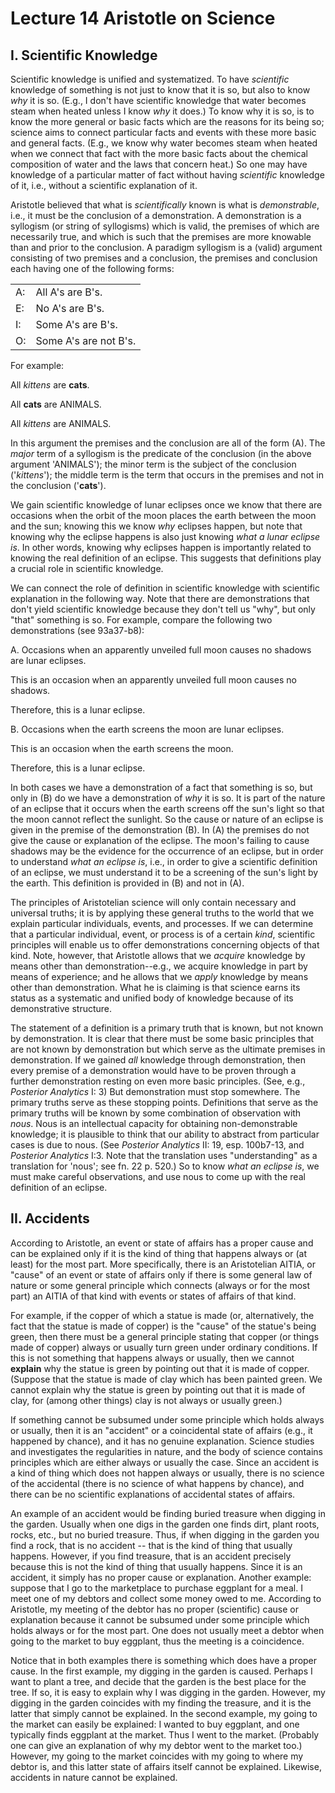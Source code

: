 # Lecture 14 Aristotle on Science 

## I. Scientific Knowledge 

Scientific knowledge is unified and systematized. To have *scientific* knowledge of something is not just to know that it is so, but also to know *why* it is so. (E.g., I don't have scientific knowledge that water becomes steam when heated unless I know *why* it does.) To know why it is so, is to know the more general or basic facts which are the reasons for its being so; science aims to connect particular facts and events with these more basic and general facts. (E.g., we know why water becomes steam when heated when we connect that fact with the more basic facts about the chemical composition of water and the laws that concern heat.) So one may have knowledge of a particular matter of fact without having *scientific* knowledge of it, i.e., without a scientific explanation of it. 

Aristotle believed that what is *scientifically* known is what is *demonstrable*, i.e., it must be the conclusion of a demonstration.  A demonstration is a syllogism (or string of syllogisms) which is valid, the premises of which are necessarily true, and which is such that the premises are more knowable than and prior to the conclusion.  A paradigm syllogism is a (valid) argument consisting of two premises and a conclusion, the premises and conclusion each having one of the following forms: 

|    |                      |
|----|----------------------|
| A: | All A's are B's.      |
| E: | No A's are B's.       |
| I: | Some A's are B's.     |
| O: | Some A's are not B's. |

For example:

 All *kittens* are **cats**. 

 All **cats** are ANIMALS. 

All *kittens* are ANIMALS. 

In this argument the premises and the conclusion are all of the form (A).  The *major* term of a syllogism is the predicate of the conclusion (in the above argument 'ANIMALS'); the minor term is the subject of the conclusion ('*kittens*'); the middle term is the term that occurs in the premises and not in the conclusion ('**cats**'). 

We gain scientific knowledge of lunar eclipses once we know that there are occasions when the orbit of the moon places the earth between the moon and the sun; knowing this we know *why* eclipses happen, but note that knowing why the eclipse happens is also just knowing *what a lunar eclipse is*. In other words, knowing why eclipses happen is importantly related to knowing the real definition of an eclipse.  This suggests that definitions play a crucial role in scientific knowledge. 

We can connect the role of definition in scientific knowledge with scientific explanation in the following way. Note that there are demonstrations that don't yield scientific knowledge because they don't tell us "why", but only "that" something is so.  For example, compare the following two demonstrations (see 93a37-b8): 

A. Occasions when an apparently unveiled full moon causes no shadows are lunar eclipses. 

This is an occasion when an apparently unveiled full moon causes no shadows. 

Therefore, this is a lunar eclipse. 

B. Occasions when the earth screens the moon are lunar eclipses. 

This is an occasion when the earth screens the moon. 

Therefore, this is a lunar eclipse. 

In both cases we have a demonstration of a fact that something is so, but only in (B) do we have a demonstration of *why* it is so. It is part of the nature of an eclipse that it occurs when the earth screens off the sun's light so that the moon cannot reflect the sunlight.  So the cause or nature of an eclipse is given in the premise of the demonstration (B).  In (A) the premises do not give the cause or explanation of the eclipse. The moon's failing to cause shadows may be the evidence for the occurrence of an eclipse, but in order to understand *what an eclipse is*, i.e., in order to give a scientific definition of an eclipse, we must understand it to be a screening of the sun's light by the earth.  This definition is provided in (B) and not in (A). 

The principles of Aristotelian science will only contain necessary and universal truths; it is by applying these general truths to the world that we explain particular individuals, events, and processes. If we can determine that a particular individual, event, or process is of a certain *kind*, scientific principles will enable us to offer demonstrations concerning objects of that kind. Note, however, that Aristotle allows that we *acquire* knowledge by means other than demonstration--e.g., we acquire knowledge in part by means of experience; and he allows that we *apply* knowledge by means other than demonstration. What he is claiming is that science earns its status as a systematic and unified body of knowledge because of its demonstrative structure. 

The statement of a definition is a primary truth that is known, but not known by demonstration. It is clear that there must be some basic principles that are not known by demonstration but which serve as the ultimate premises in demonstration. If we gained *all* knowledge through demonstration, then every premise of a demonstration would have to be proven through a further demonstration resting on even more basic principles. (See, e.g., *Posterior Analytics* I: 3) But demonstration must stop somewhere.  The primary truths serve as these stopping points. Definitions that serve as the primary truths will be known by some combination of observation with *nous*. Nous is an intellectual capacity for obtaining non-demonstrable knowledge; it is plausible to think that our ability to abstract from particular cases is due to nous.  (See *Posterior Analytics* II: 19, esp. 100b7-13, and *Posterior Analytics* I:3. Note that the translation uses "understanding" as a translation for 'nous'; see fn. 22 p. 520.) So to know *what an eclipse is*, we must make careful observations, and use nous to come up with the real definition of an eclipse. 

## II. Accidents 

According to Aristotle, an event or state of affairs has a proper cause and can be explained only if it is the kind of thing that happens always or (at least) for the most part.  More specifically, there is an Aristotelian AITIA, or "cause" of an event or state of affairs only if there is some general law of nature or some general principle which connects (always or for the most part) an AITIA of that kind with events or states of affairs of that kind.  

For example, if the copper of which a statue is made (or, alternatively, the fact that the statue is made of copper) is the "cause" of the statue's being green, then there must be a general principle stating that copper (or things made of copper) always or usually turn green under ordinary conditions. If this is not something that happens always or usually, then we cannot **explain** why the statue is green by pointing out that it is made of copper.  (Suppose that the statue is made of clay which has been painted green.  We cannot explain why the statue is green by pointing out that it is made of clay, for (among other things) clay is not always or usually green.) 

If something cannot be subsumed under some principle which holds always or usually, then it is an "accident" or a coincidental state of affairs (e.g., it happened by chance), and it has no genuine explanation.  Science studies and investigates the regularities in nature, and the body of science contains principles which are either always or usually the case.  Since an accident is a kind of thing which does not happen always or usually, there is no science of the accidental (there is no science of what happens by chance), and there can be no scientific explanations of accidental states of affairs.  

An example of an accident would be finding buried treasure when digging in the garden. Usually when one digs in the garden one finds dirt, plant roots, rocks, etc., but no buried treasure. Thus, if when digging in the garden you find a rock, that is no accident -- that is the kind of thing that usually happens. However, if you find treasure, that is an accident precisely because this is not the kind of thing that usually happens.  Since it is an accident, it simply has no proper cause or explanation.  Another example: suppose that I go to the marketplace to purchase eggplant for a meal. I meet one of my debtors and collect some money owed to me.  According to Aristotle, my meeting of the debtor has no proper (scientific) cause or explanation because it cannot be subsumed under some principle which holds always or for the most part. One does not usually meet a debtor when going to the market to buy eggplant, thus the meeting is a coincidence. 

Notice that in both examples there is something which does have a proper cause. In the first example, my digging in the garden is caused. Perhaps I want to plant a tree, and decide that the garden is the best place for the tree. If so, it is easy to explain why I was digging in the garden. However, my digging in the garden coincides with my finding the treasure, and it is the latter that simply cannot be explained. In the second example, my going to the market can easily be explained: I wanted to buy eggplant, and one typically finds eggplant at the market. Thus I went to the market. (Probably  one can give an explanation of why my debtor went to the market too.) However, my going to the market coincides with my going to where my debtor is, and this latter state of affairs itself cannot be explained. Likewise, accidents in nature cannot be explained. 